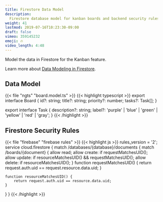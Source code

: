 ```yaml
---
title: Firestore Data Model
description:
  Firestore database model for kanban boards and backend security rules.
weight: 41
lastmod: 2019-07-16T10:23:30-09:00
draft: false
vimeo: 359145232
emoji: 🔥
video_length: 4:48
---
```


Model the data in Firestore for the Kanban feature.

Learn more about
[Data Modeling in Firestore](https://fireship.io/courses/firestore-data-modeling/).

## Data Model

{{< file "ngts" "board.model.ts" >}} {{< highlight typescript >}} export
interface Board { id?: string; title?: string; priority?: number; tasks?:
Task[]; }

export interface Task { description?: string; label?: 'purple' | 'blue' |
'green' | 'yellow' | 'red' | 'gray'; } {{< /highlight >}}

## Firestore Security Rules

{{< file "firebase" "firebase rules" >}} {{< highlight js >}} rules_version =
'2'; service cloud.firestore { match /databases/{database}/documents { match
/boards/{document} {
 allow read; allow create: if requestMatchesUID(); allow update: if resourceMatchesUID()
&& requestMatchesUID(); allow delete: if resourceMatchesUID(); }
 function requestMatchesUID() { return request.auth.uid ==
request.resource.data.uid; }

    function resourceMatchesUID() {
        return request.auth.uid == resource.data.uid;
    }

} } {{< /highlight >}}
